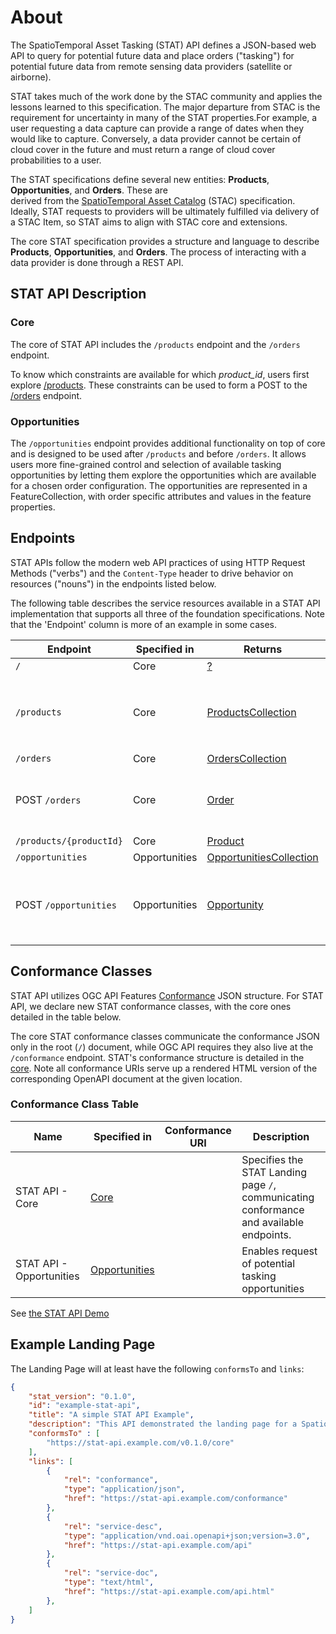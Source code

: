 # About

The SpatioTemporal Asset Tasking (STAT) API defines a JSON-based web API to query for potential future data
and place orders ("tasking") for potential future data from remote sensing data providers (satellite or airborne).

STAT takes much of the work done by the STAC community and applies the lessons learned to this specification. 
The major departure from STAC is the requirement for uncertainty in many of the STAT properties.For example, 
a user requesting a data capture can provide a range of dates when they would like to capture. Conversely, 
a data provider cannot be certain of cloud cover in the future and must return a range of cloud cover 
probabilities to a user.

The STAT specifications define several new entities: **Products**, **Opportunities**, and **Orders**. These are  
derived from the [SpatioTemporal Asset Catalog](https://github.com/radiantearth/stac-spec) (STAC) specification. 
Ideally, STAT requests to providers will be ultimately fulfilled via delivery of a STAC Item, so STAT aims to 
align with STAC core and extensions.

The core STAT specification provides a structure and language to describe **Products**, **Opportunities**, 
and **Orders**. The process of interacting with a data provider is done through a REST API.

## STAT API Description

### Core

The core of STAT API includes the `/products` endpoint and the `/orders` endpoint.

To know which constraints are available for which *product_id*, users first explore [/products](./product).
These constraints can be used to form a POST to the [/orders](./order) endpoint.

### Opportunities

The `/opportunities` endpoint provides additional functionality on top of core and is designed to be used
after `/products` and before `/orders`. It allows users more fine-grained 
control and selection of available tasking opportunities by letting them explore the opportunities which 
are available for a chosen order configuration. The opportunities are 
represented in a FeatureCollection, with order specific attributes and values in the feature properties.

## Endpoints

STAT APIs follow the modern web API practices of using HTTP Request Methods ("verbs") and
the `Content-Type` header to drive behavior on resources ("nouns") in the endpoints listed below.

The following table describes the service resources available in a STAT API implementation that
supports all three of the foundation specifications. Note that the 'Endpoint'
column is more of an example in some cases.

| Endpoint                       | Specified in   | Returns                       | Description  |
| ------------------------------ | -------------- | ----------------------------- | ------------ |
| `/`                            | Core           | [?]()                         | |
| `/products`                    | Core           | [ProductsCollection](./product) | Figure out which constraints are available for which `product_id` |
| `/orders`                      | Core           | [OrdersCollection](./order)     |  |
| POST `/orders`                 | Core           | [Order](./order)                | Order a capture with a particular set of constraints |
| `/products/{productId}`        | Core           | [Product](./product)                   | |
| `/opportunities`               | Opportunities  | [OpportunitiesCollection](./opportunity)   | |
| POST `/opportunities`          | Opportunities  | [Opportunity](./opportunity)    | Explore the opportunities available for a particular set of constraints |

## Conformance Classes

STAT API utilizes OGC API Features [Conformance](http://docs.opengeospatial.org/is/17-069r3/17-069r3.html#_declaration_of_conformance_classes)
JSON structure. For STAT API, we declare new STAT conformance classes, with the core ones detailed in the table below.

The core STAT conformance classes communicate the conformance JSON only in the root (`/`) document, while OGC API
requires they also live at the `/conformance` endpoint. STAT's conformance structure is detailed in the
[core](core/). Note all conformance URIs serve up a rendered HTML version of the corresponding OpenAPI document at the given location.

### Conformance Class Table

| **Name**               | **Specified in**                            | **Conformance URI**                                    | **Description**                                                                                                 |
| ---------------------- | ------------------------------------------- | ------------------------------------------------------ | --------------------------------------------------------------------------------------------------------------- |
| STAT API - Core        | [Core](core)                                |            | Specifies the STAT Landing page `/`, communicating conformance and available endpoints.                         |
| STAT API - Opportunities | [Opportunities](opportunity)                  |    | Enables request of potential tasking opportunities |                            |

See [the STAT API Demo](https://github.com/Element84/stat-api-demo)

## Example Landing Page

The Landing Page will at least have the following `conformsTo` and `links`:

```json
{
    "stat_version": "0.1.0",
    "id": "example-stat-api",
    "title": "A simple STAT API Example",
    "description": "This API demonstrated the landing page for a SpatioTemporal Asset Tasking API",
    "conformsTo" : [
        "https://stat-api.example.com/v0.1.0/core"
    ],
    "links": [
        {
            "rel": "conformance",
            "type": "application/json",
            "href": "https://stat-api.example.com/conformance"
        },
        {
            "rel": "service-desc",
            "type": "application/vnd.oai.openapi+json;version=3.0",
            "href": "https://stat-api.example.com/api"
        },
        {
            "rel": "service-doc",
            "type": "text/html",
            "href": "https://stat-api.example.com/api.html"
        },
    ]
}
```